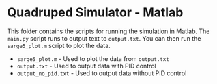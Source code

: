 # Quadruped Simulator - Matlab

This folder contains the scripts for running the simulation in Matlab. The `main.py` script runs to output text to `output.txt`. You can then run the `sarge5_plot.m` script to plot the data.
- `sarge5_plot.m` - Used to plot the data from `output.txt`
- `output.txt` - Used to output data with PID control
- `output_no_pid.txt` - Used to output data without PID control